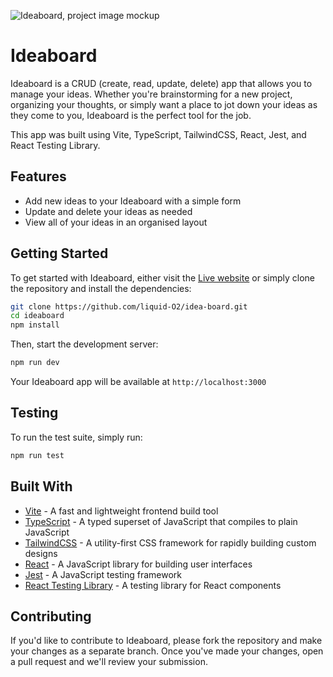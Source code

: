 ![Ideaboard, project image mockup](https://cdn.sanity.io/images/lo6epx6n/production/087613d2577e07fd173582d3c25b940cf696a49f-6000x4500.jpg)

# Ideaboard

Ideaboard is a CRUD (create, read, update, delete) app that allows you to manage your ideas. Whether you're brainstorming for a new project, organizing your thoughts, or simply want a place to jot down your ideas as they come to you, Ideaboard is the perfect tool for the job.

This app was built using Vite, TypeScript, TailwindCSS, React, Jest, and React Testing Library.

## Features

- Add new ideas to your Ideaboard with a simple form
- Update and delete your ideas as needed
- View all of your ideas in an organised layout

## Getting Started

To get started with Ideaboard, either visit the [Live website](https://ideaboard.vercel.app/) 
or simply clone the repository and install the dependencies:

```bash
git clone https://github.com/liquid-O2/idea-board.git
cd ideaboard
npm install
```

Then, start the development server:
```bash
npm run dev
```

Your Ideaboard app will be available at `http://localhost:3000`

## Testing
To run the test suite, simply run:
```bash
npm run test
```

## Built With
* [Vite](https://vitejs.dev/) - A fast and lightweight frontend build tool
* [TypeScript](https://www.typescriptlang.org/) - A typed superset of JavaScript that compiles to plain JavaScript
* [TailwindCSS](https://tailwindcss.com/) - A utility-first CSS framework for rapidly building custom designs
* [React](https://reactjs.org/) - A JavaScript library for building user interfaces
* [Jest](https://jestjs.io/) - A JavaScript testing framework
* [React Testing Library](https://testing-library.com/) - A testing library for React components

## Contributing
If you'd like to contribute to Ideaboard, please fork the repository and make your changes as a separate branch. Once you've made your changes, open a pull request and we'll review your submission.

